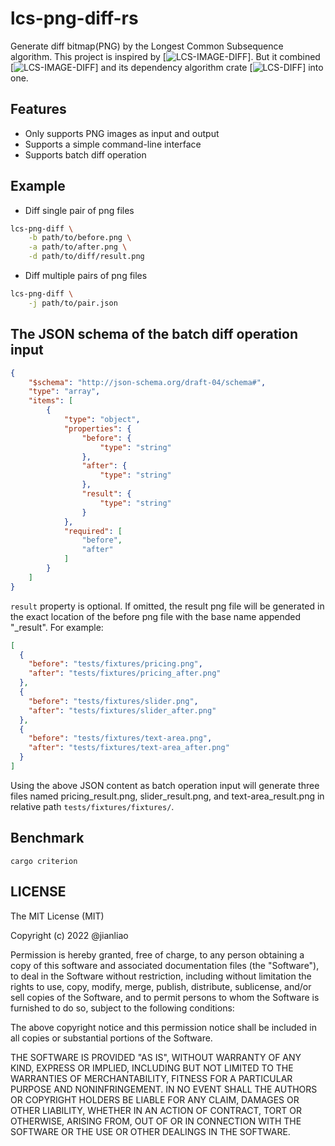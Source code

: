 # lcs-png-diff-rs
Generate diff bitmap(PNG) by the Longest Common Subsequence algorithm. This project is inspired by [![LCS-IMAGE-DIFF](https://crates.io/crates/lcs-image-diff)]. But it combined [![LCS-IMAGE-DIFF](https://crates.io/crates/lcs-image-diff)] and its dependency algorithm crate [![LCS-DIFF](https://crates.io/crates/lcs-diff)] into one.

## Features

- Only supports PNG images as input and output
- Supports a simple command-line interface
- Supports batch diff operation

## Example

- Diff single pair of png files

``` bash
lcs-png-diff \
    -b path/to/before.png \
    -a path/to/after.png \
    -d path/to/diff/result.png
```

- Diff multiple pairs of png files

``` bash
lcs-png-diff \
    -j path/to/pair.json
```

## The JSON schema of the batch diff operation input

``` json
{
    "$schema": "http://json-schema.org/draft-04/schema#",
    "type": "array",
    "items": [
        {
            "type": "object",
            "properties": {
                "before": {
                    "type": "string"
                },
                "after": {
                    "type": "string"
                },
                "result": {
                    "type": "string"
                }
            },
            "required": [
                "before",
                "after"
            ]
        }
    ]
}
```
`result` property is optional. If omitted, the result png file will be generated in the exact location of the before png file with the base name appended "_result". For example:
```json
[
  {
    "before": "tests/fixtures/pricing.png",
    "after": "tests/fixtures/pricing_after.png"
  },
  {
    "before": "tests/fixtures/slider.png",
    "after": "tests/fixtures/slider_after.png"
  },
  {
    "before": "tests/fixtures/text-area.png",
    "after": "tests/fixtures/text-area_after.png"
  }
]
```
Using the above JSON content as batch operation input will generate three files named pricing_result.png, slider_result.png, and text-area_result.png in relative path `tests/fixtures/fixtures/`.

## Benchmark

```
cargo criterion
```

## LICENSE

The MIT License (MIT)

Copyright (c) 2022 @jianliao

Permission is hereby granted, free of charge, to any person obtaining a copy
of this software and associated documentation files (the "Software"), to deal
in the Software without restriction, including without limitation the rights
to use, copy, modify, merge, publish, distribute, sublicense, and/or sell
copies of the Software, and to permit persons to whom the Software is
furnished to do so, subject to the following conditions:

The above copyright notice and this permission notice shall be included in all
copies or substantial portions of the Software.

THE SOFTWARE IS PROVIDED "AS IS", WITHOUT WARRANTY OF ANY KIND, EXPRESS OR
IMPLIED, INCLUDING BUT NOT LIMITED TO THE WARRANTIES OF MERCHANTABILITY,
FITNESS FOR A PARTICULAR PURPOSE AND NONINFRINGEMENT. IN NO EVENT SHALL THE
AUTHORS OR COPYRIGHT HOLDERS BE LIABLE FOR ANY CLAIM, DAMAGES OR OTHER
LIABILITY, WHETHER IN AN ACTION OF CONTRACT, TORT OR OTHERWISE, ARISING FROM,
OUT OF OR IN CONNECTION WITH THE SOFTWARE OR THE USE OR OTHER DEALINGS IN THE
SOFTWARE.
